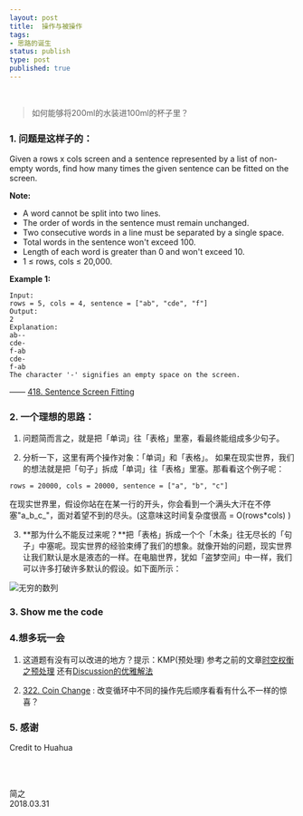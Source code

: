```yaml
--- 
layout: post
title:  操作与被操作
tags:
- 思路的诞生
status: publish
type: post
published: true
---
```


<br>

> 如何能够将200ml的水装进100ml的杯子里？
	
### 1. 问题是这样子的：
	
Given a rows x cols screen and a sentence represented by a list of non-empty words, find how many times the given sentence can be fitted on the screen.
	
**Note:**	
- A word cannot be split into two lines.
- The order of words in the sentence must remain unchanged.
- Two consecutive words in a line must be separated by a single space.
- Total words in the sentence won't exceed 100.
- Length of each word is greater than 0 and won't exceed 10.
- 1 ≤ rows, cols ≤ 20,000.
	
**Example 1:**	
```
Input:
rows = 5, cols = 4, sentence = ["ab", "cde", "f"]
Output:
2
Explanation:
ab--
cde-
f-ab
cde-
f-ab
The character '-' signifies an empty space on the screen.
```
	
—— [418. Sentence Screen Fitting](https://leetcode.com/problems/sentence-screen-fitting/description/)
	
### 2. 一个理想的思路：
	
1) 问题简而言之，就是把「单词」往「表格」里塞，看最终能组成多少句子。
	
2) 分析一下，这里有两个操作对象：「单词」和「表格」。 如果在现实世界，我们的想法就是把「句子」拆成「单词」往「表格」里塞。那看看这个例子呢：
	
```
rows = 20000, cols = 20000, sentence = ["a", "b", "c"]
```
  
  在现实世界里，假设你站在在某一行的开头，你会看到一个满头大汗在不停塞"a_b_c_"，面对着望不到的尽头。(这意味这时间复杂度很高 = O(rows*cols) )
	
3) **那为什么不能反过来呢？**把「表格」拆成一个个「木条」往无尽长的「句子」中塞呢。现实世界的经验束缚了我们的想象。就像开始的问题，现实世界让我们默认是水是液态的一样。在电脑世界，犹如「盗梦空间」中一样，我们可以许多打破许多默认的假设。如下面所示：
	
![无穷的数列](https://i.imgur.com/vCcBId2.png)
	
### 3. Show me the code 
	
<script src="https://gist.github.com/WillWang-X/0b9979b846dac6f6bbae4ddce1881c16.js"></script>
	
### 4.想多玩一会
	
1. 这道题有没有可以改进的地方？提示：KMP(预处理) 参考之前的文章[时空权衡之预处理](https://willwang-x.github.io/2018/03/preprocessing) 还有[Discussion的优雅解法](https://leetcode.com/problems/sentence-screen-fitting/discuss/90845/21ms-18-lines-Java-solution/95290)
	
2. [322. Coin Change](https://leetcode.com/problems/coin-change/description/) : 改变循环中不同的操作先后顺序看看有什么不一样的惊喜？
	
### 5. 感谢
	
Credit to Huahua
	
	

<br>
<br>

简之           
2018.03.31          

